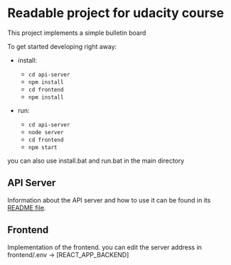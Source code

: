 # Readable project for udacity course

This project implements a simple bulletin board

To get started developing right away:

* install:
    - `cd api-server`
    - `npm install`
    - `cd frontend`
    - `npm install`

* run:
    - `cd api-server`
    - `node server`
    - `cd frontend`
    - `npm start`

you can also use install.bat and run.bat in the main directory


## API Server

Information about the API server and how to use it can be found in its [README file](api-server/README.md).

## Frontend

Implementation of the frontend.
you can edit the server address in frontend/.env -> [REACT_APP_BACKEND]

